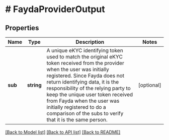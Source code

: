 # # FaydaProviderOutput

## Properties

Name | Type | Description | Notes
------------ | ------------- | ------------- | -------------
**sub** | **string** | A unique eKYC identifying token used to match the original eKYC token received from the provider when the user was initially registered.              Since Fayda does not return identifying data, it is the responsibility of the relying party to keep the unique user token received from Fayda when the user was initially registered to do a comparison of the subs to verify that it is the same person. | [optional]

[[Back to Model list]](../../README.md#models) [[Back to API list]](../../README.md#endpoints) [[Back to README]](../../README.md)
